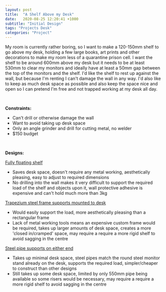 ```yaml
---
layout: post
title:  "A Shelf Above my Desk"
date:   2020-08-25 12:20:41 +1000
subtitle: "Initial Design"
tags: "Projects Desk"
categories: "Project"
---
```


My room is currently rather boring, so I want to make a 120-150mm shelf to go above my desk, holding a few large books, art prints and other decorations to make my room less of a quarantine prison cell. I want the shelf to be around 600mm above my desk but it needs to be at least 530mm to clear my monitors and ideally have at least a 50mm gap between the top of the monitors and the shelf. I'd like the shelf to rest up against the wall, but because I'm renting I can't damage the wall in any way. I'd also like to keep as much desk space as possible and also keep the space nice and open so I can pretend I'm free and not trapped working at my desk all day.


<br/>

__Constraints:__

- Can&#39;t drill or otherwise damage the wall
- Want to avoid taking up desk space
- Only an angle grinder and drill for cutting metal, no welder
- $150 budget

<br/>

__Designs:__

<ins> Fully floating shelf </ins>

- Saves desk space, doesn&#39;t require any metal working, aesthetically pleasing, easy to adjust to required dimensions
- No drilling into the wall makes it very difficult to support the required load of the shelf and objects upon it, wall protective adhesive is expensive and can&#39;t hold much more than 3kg

<ins> Trapezium steel frame supports mounted to desk </ins>

- Would easily support the load, more aesthetically pleasing than a rectangular frame
- Lack of metal working tools means an expensive custom frame would be required, takes up larger amounts of desk space, creates a more &#39;closed in/cramped&#39; space, may require a require a more rigid shelf to avoid sagging in the centre

<ins> Steel pipe supports on either end</ins>

- Takes up minimal desk space, steel pipes match the round steel monitor stand already on the desk, supports the required load, simpler/cheaper to construct than other designs
- Still takes up some desk space, limited by only 550mm pipe being available so some risers would be necessary, may require a require a more rigid shelf to avoid sagging in the centre


